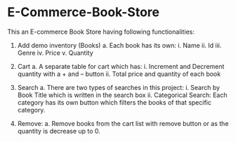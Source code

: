 # E-Commerce-Book-Store
This an E-commerce Book Store having following functionalities:
1.	Add demo inventory (Books)
    a.	Each book has its own:
        i.	Name
        ii.	Id
        iii.	Genre
        iv.	Price
        v.	Quantity
        
2.	Cart 
    a.	A separate table for cart which has:
        i.	Increment and Decrement quantity with a + and – button
        ii.	Total price and quantity of each book	
        
3.	Search
    a.	There are two types of searches in this project:
        i.	Search by Book Title which is written in the search box 
        ii.	Categorical Search: Each category has its own button which filters the books of that specific category.
        
4.	Remove:
    a.	Remove books from the cart list with remove button or as the quantity is decrease up to 0.

